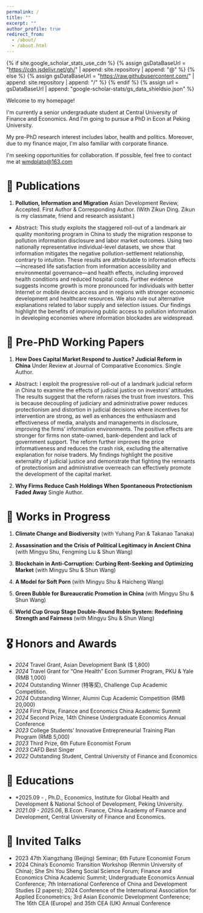 ```yaml
---
permalink: /
title: ""
excerpt: ""
author_profile: true
redirect_from: 
  - /about/
  - /about.html
---
```


{% if site.google_scholar_stats_use_cdn %}
{% assign gsDataBaseUrl = "https://cdn.jsdelivr.net/gh/" | append: site.repository | append: "@" %}
{% else %}
{% assign gsDataBaseUrl = "https://raw.githubusercontent.com/" | append: site.repository | append: "/" %}
{% endif %}
{% assign url = gsDataBaseUrl | append: "google-scholar-stats/gs_data_shieldsio.json" %}

<span class='anchor' id='about-me'></span>

Welcome to my homepage!

I'm currently a senior undergraduate student at Central University of Finance and Economics. And I'm going to pursue a PhD in Econ at Peking University.

My pre-PhD research interest includes labor, health and politics. Moreover, due to my finance major, I'm also familiar with corporate finance.

I'm seeking opportunities for collaboration. If possible, feel free to contact me at wmdplato@163.com 


# 📝 Publications 

1. **Pollution, Information and Migration** Asian Development Review, Accepted. First Author & Corresponding Author. (With Zikun Ding. Zikun is my classmate, friend and research assistant.)
- Abstract: This study exploits the staggered roll-out of a landmark air quality monitoring program in China to study the migration response to pollution information disclosure and labor market outcomes. Using two nationally representative individual-level datasets, we show that information mitigates the negative pollution-settlement relationship, contrary to intuition. These results are attributable to information effects—increased life satisfaction from information accessibility and environmental governance—and health effects, including improved health conditions and reduced hospital costs. Further evidence suggests income growth is more pronounced for individuals with better Internet or mobile device access and in regions with stronger economic development and healthcare resources. We also rule out alternative explanations related to labor supply and selection issues. Our findings highlight the benefits of improving public access to pollution information in developing economies where information blockades are widespread.

# 📝 Pre-PhD Working Papers 

1. **How Does Capital Market Respond to Justice? Judicial Reform in China** Under Review at Journal of Comparative Economics. Single Author.
- Abstract: I exploit the progressive roll-out of a landmark judicial reform in China to examine the effects of judicial justice on investors’ attitudes. The results suggest that the reform raises the trust from investors. This is because decoupling of judiciary and administrative power reduces protectionism and distortion in judicial decisions where incentives for intervention are strong, as well as enhances the enthusiasm and effectiveness of media, analysts and managements in disclosure, improving the firms’ information environments. The positive effects are stronger for firms non state-owned, bank-dependent and lack of government support. The reform further improves the price informativeness and reduces the crash risk, excluding the alternative explanation for noise traders. My findings highlight the positive externality of judicial justice and demonstrate that fighting the remnants of protectionism and administrative overreach can effectively promote the development of the capital market.

2. **Why Firms Reduce Cash Holdings When Spontaneous Protectionism Faded Away** Single Author.

# 📝 Works in Progress
1. **Climate Change and Biodiversity** (with Yuhang Pan & Takanao Tanaka)

2. **Assassination and the Crisis of Political Legitimacy in Ancient China** (with Mingyu Shu, Fengming Liu & Shun Wang)

3. **Blockchain in Anti-Corruption: Curbing Rent-Seeking and Optimizing Market** (with Mingyu Shu & Shun Wang)

4. **A Model for Soft Porn** (with Mingyu Shu & Haicheng Wang)

5. **Green Bubble for Bureaucratic Promotion in China** (with Mingyu Shu & Shun Wang)

6. **World Cup Group Stage Double-Round Robin System: Redefining Strength and Fairness** (with Mingyu Shu & Shun Wang)


# 🎖 Honors and Awards

- *2024* Travel Grant, Asian Development Bank ($ 1,800)
- *2024* Travel Grant for “One Health” Econ Summer Program, PKU & Yale (RMB 1,000)
- *2024* Outstanding Winner (特等奖), Challenge Cup Academic Competition.
- *2024* Outstanding Winner, Alumni Cup Academic Competition (RMB 20,000)
- *2024* First Prize, Finance and Economics China Academic Summit
- *2024* Second Prize, 14th Chinese Undergraduate Economics Annual Conference
- *2023* College Students’ Innovative Entrepreneurial Training Plan Program (RMB 5,000)
- *2023* Third Prize, 6th Future Economist Forum
- *2023* CAFD Best Singer
- *2022* Outstanding Student, Central University of Finance and Economics

# 📖 Educations
- *2025.09 - , Ph.D., Economics, Institute for Global Health and Development & National School of Development, Peking University. 
- *2021.09 - 2025.06*, B.Econ. Finance, China Academy of Finance and Development, Central University of Finance and Economics. 

# 💬 Invited Talks
- 2023 47th Xiangzhang (Beijing) Seminar; 6th Future Economist Forum
- 2024 China’s Economic Transition Workshop (Renmin University of China); She Shi You Sheng Social Science Forum; Finance and Economics China Academic Summit; Undergraduate Economics Annual Conference; 7th International Conference of China and Development Studies (2 papers); 2024 Conference of the International Association for Applied Econometrics; 3rd Asian Economic Development Conference; The 16th CEA (Europe) and 35th CEA (UK) Annual Conference
